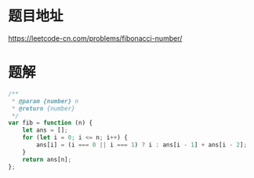 # 题目地址
https://leetcode-cn.com/problems/fibonacci-number/

# 题解
```js
/**
 * @param {number} n
 * @return {number}
 */
var fib = function (n) {
    let ans = [];
    for (let i = 0; i <= n; i++) {
        ans[i] = (i === 0 || i === 1) ? i : ans[i - 1] + ans[i - 2];
    }
    return ans[n];
};
```